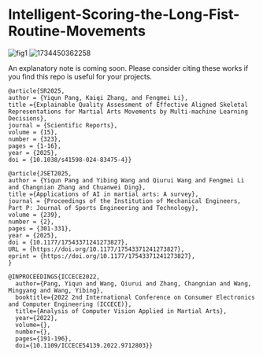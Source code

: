 # Intelligent-Scoring-the-Long-Fist-Routine-Movements

![fig1](https://github.com/pyqpyqpyqpyq789/Intelligent-Scoring-the-Long-Fist-Routine-Movements/assets/69802594/11276d83-b725-4e24-8121-a49ca363b609)
![1734450362258](https://github.com/user-attachments/assets/45f11b19-2329-4202-8345-c68ad313f291)

An explanatory note is coming soon.
Please consider citing these works if you find this repo is useful for your projects.
```
@article{SR2025,
author = {Yiqun Pang, Kaiqi Zhang, and Fengmei Li},
title ={Explainable Quality Assessment of Effective Aligned Skeletal Representations for Martial Arts Movements by Multi-machine Learning Decisions},
journal = {Scientific Reports},
volume = {15},
number = {323},
pages = {1-16},
year = {2025},
doi = {10.1038/s41598-024-83475-4}}
```
```
@article{JSET2025,
author = {Yiqun Pang and Yibing Wang and Qiurui Wang and Fengmei Li and Changnian Zhang and Chuanwei Ding},
title ={Applications of AI in martial arts: A survey},
journal = {Proceedings of the Institution of Mechanical Engineers, Part P: Journal of Sports Engineering and Technology},
volume = {239},
number = {2},
pages = {301-331},
year = {2025},
doi = {10.1177/17543371241273827},
URL = {https://doi.org/10.1177/17543371241273827},
eprint = {https://doi.org/10.1177/17543371241273827},
}
```
```
@INPROCEEDINGS{ICCECE2022,
  author={Pang, Yiqun and Wang, Qiurui and Zhang, Changnian and Wang, Mingyang and Wang, Yibing},
  booktitle={2022 2nd International Conference on Consumer Electronics and Computer Engineering (ICCECE)}, 
  title={Analysis of Computer Vision Applied in Martial Arts}, 
  year={2022},
  volume={},
  number={},
  pages={191-196},
  doi={10.1109/ICCECE54139.2022.9712803}}
```
